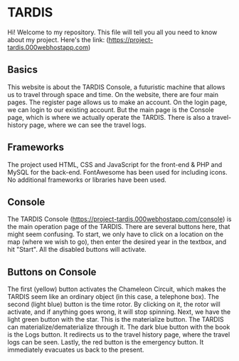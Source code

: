 # TARDIS
Hi! Welcome to my repository. This file will tell you all you need to know about my project.
Here's the link: (https://project-tardis.000webhostapp.com)

## Basics
This website is about the TARDIS Console, a futuristic machine that allows us to travel through space and time. On the website, there are four main pages. The register page allows us to make an account. On the login page, we can login to our existing account. But the main page is the Console page, which is where we actually operate the TARDIS. There is also a travel-history page, where we can see the travel logs.

## Frameworks
The project used HTML, CSS and JavaScript for the front-end & PHP and MySQL for the back-end. FontAwesome has been used for including icons. No additional frameworks or libraries have been used.

## Console
The TARDIS Console (https://project-tardis.000webhostapp.com/console) is the main operation page of the TARDIS. There are several buttons here, that might seem confusing. To start, we only have to click on a location on the map (where we wish to go), then enter the desired year in the textbox, and hit "Start". All the disabled buttons will activate.

## Buttons on Console
The first (yellow) button activates the Chameleon Circuit, which makes the TARDIS seem like an ordinary object (in this case, a telephone box). The second (light blue) button is the time rotor. By clicking on it, the rotor will activate, and if anything goes wrong, it will stop spinning. Next, we have the light green button with the star. This is the materialize button. The TARDIS can materialize/dematerialize through it. The dark blue button with the book is the Logs button. It redirects us to the travel history page, where the travel logs can be seen. Lastly, the red button is the emergency button. It immediately evacuates us back to the present.
